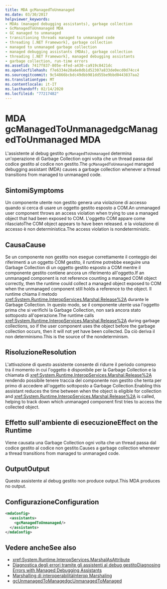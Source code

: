 ```yaml
---
title: MDA gcManagedToUnmanaged
ms.date: 03/30/2017
helpviewer_keywords:
- MDAs (managed debugging assistants), garbage collection
- GcManagedToUnmanaged MDA
- GC managed to unmanaged
- transitioning threads managed to unmanaged code
- threading [.NET Framework], garbage collection
- managed to unmanaged garbage collection
- managed debugging assistants (MDAs), garbage collection
- threading [.NET Framework], managed debugging assistants
- garbage collection, run-time errors
ms.assetid: 7417f837-805e-4fed-a430-ca919c8421dc
ms.openlocfilehash: f7e6334e20a6e0db1d52307a833de0ecd0d74cc4
ms.sourcegitcommit: 9c54866bcbdc49dbb981dd55be9bbd0443837aa2
ms.translationtype: MT
ms.contentlocale: it-IT
ms.lasthandoff: 02/14/2020
ms.locfileid: "77217482"
---
```

# <a name="gcmanagedtounmanaged-mda"></a><span data-ttu-id="670ef-102">MDA gcManagedToUnmanaged</span><span class="sxs-lookup"><span data-stu-id="670ef-102">gcManagedToUnmanaged MDA</span></span>
<span data-ttu-id="670ef-103">L'assistente al debug gestito `gcManagedToUnmanaged` determina un'operazione di Garbage Collection ogni volta che un thread passa dal codice gestito al codice non gestito.</span><span class="sxs-lookup"><span data-stu-id="670ef-103">The `gcManagedToUnmanaged` managed debugging assistant (MDA) causes a garbage collection whenever a thread transitions from managed to unmanaged code.</span></span>  
  
## <a name="symptoms"></a><span data-ttu-id="670ef-104">Sintomi</span><span class="sxs-lookup"><span data-stu-id="670ef-104">Symptoms</span></span>  
 <span data-ttu-id="670ef-105">Un componente utente non gestito genera una violazione di accesso quando si cerca di usare un oggetto gestito esposto a COM.</span><span class="sxs-lookup"><span data-stu-id="670ef-105">An unmanaged user component throws an access violation when trying to use a managed object that had been exposed to COM.</span></span> <span data-ttu-id="670ef-106">L'oggetto COM appare come rilasciato</span><span class="sxs-lookup"><span data-stu-id="670ef-106">The COM object appears to have been released.</span></span> <span data-ttu-id="670ef-107">e la violazione di accesso è non deterministica.</span><span class="sxs-lookup"><span data-stu-id="670ef-107">The access violation is nondeterministic.</span></span>  
  
## <a name="cause"></a><span data-ttu-id="670ef-108">Causa</span><span class="sxs-lookup"><span data-stu-id="670ef-108">Cause</span></span>  
 <span data-ttu-id="670ef-109">Se un componente non gestito non esegue correttamente il conteggio dei riferimenti a un oggetto COM gestito, il runtime potrebbe eseguire una Garbage Collection di un oggetto gestito esposto a COM mentre il componente gestito contiene ancora un riferimento all'oggetto.</span><span class="sxs-lookup"><span data-stu-id="670ef-109">If an unmanaged component is not reference counting a managed COM object correctly, then the runtime could collect a managed object exposed to COM when the unmanaged component still holds a reference to the object.</span></span> <span data-ttu-id="670ef-110">Il runtime chiama il metodo <xref:System.Runtime.InteropServices.Marshal.Release%2A> durante le Garbage Collection. In questo modo, se il componente utente usa l'oggetto prima che si verifichi la Garbage Collection, non sarà ancora stato sottoposto all'operazione.</span><span class="sxs-lookup"><span data-stu-id="670ef-110">The runtime calls <xref:System.Runtime.InteropServices.Marshal.Release%2A> during garbage collections, so if the user component uses the object before the garbage collection occurs, then it will not yet have been collected.</span></span> <span data-ttu-id="670ef-111">Da ciò deriva il non determinismo.</span><span class="sxs-lookup"><span data-stu-id="670ef-111">This is the source of the nondeterminism.</span></span>  
  
## <a name="resolution"></a><span data-ttu-id="670ef-112">Risoluzione</span><span class="sxs-lookup"><span data-stu-id="670ef-112">Resolution</span></span>  
 <span data-ttu-id="670ef-113">L'attivazione di questo assistente consente di ridurre il periodo compreso tra il momento in cui l'oggetto è disponibile per la Garbage Collection e la chiamata di <xref:System.Runtime.InteropServices.Marshal.Release%2A> rendendo possibile tenere traccia del componente non gestito che tenta per primo di accedere all'oggetto sottoposto a Garbage Collection.</span><span class="sxs-lookup"><span data-stu-id="670ef-113">Enabling this assistant reduces the time between when the object is eligible for collection and <xref:System.Runtime.InteropServices.Marshal.Release%2A> is called, helping to track down which unmanaged component first tries to access the collected object.</span></span>  
  
## <a name="effect-on-the-runtime"></a><span data-ttu-id="670ef-114">Effetto sull'ambiente di esecuzione</span><span class="sxs-lookup"><span data-stu-id="670ef-114">Effect on the Runtime</span></span>  
 <span data-ttu-id="670ef-115">Viene causata una Garbage Collection ogni volta che un thread passa dal codice gestito al codice non gestito.</span><span class="sxs-lookup"><span data-stu-id="670ef-115">Causes a garbage collection whenever a thread transitions from managed to unmanaged code.</span></span>  
  
## <a name="output"></a><span data-ttu-id="670ef-116">Output</span><span class="sxs-lookup"><span data-stu-id="670ef-116">Output</span></span>  
 <span data-ttu-id="670ef-117">Questo assistente al debug gestito non produce output.</span><span class="sxs-lookup"><span data-stu-id="670ef-117">This MDA produces no output.</span></span>  
  
## <a name="configuration"></a><span data-ttu-id="670ef-118">Configurazione</span><span class="sxs-lookup"><span data-stu-id="670ef-118">Configuration</span></span>  
  
```xml  
<mdaConfig>  
  <assistants>  
    <gcManagedToUnmanaged/>  
  </assistants>  
</mdaConfig>  
```  
  
## <a name="see-also"></a><span data-ttu-id="670ef-119">Vedere anche</span><span class="sxs-lookup"><span data-stu-id="670ef-119">See also</span></span>

- <xref:System.Runtime.InteropServices.MarshalAsAttribute>
- [<span data-ttu-id="670ef-120">Diagnostica degli errori tramite gli assistenti al debug gestito</span><span class="sxs-lookup"><span data-stu-id="670ef-120">Diagnosing Errors with Managed Debugging Assistants</span></span>](diagnosing-errors-with-managed-debugging-assistants.md)
- [<span data-ttu-id="670ef-121">Marshalling di interoperabilità</span><span class="sxs-lookup"><span data-stu-id="670ef-121">Interop Marshaling</span></span>](../interop/interop-marshaling.md)
- [<span data-ttu-id="670ef-122">gcUnmanagedToManaged</span><span class="sxs-lookup"><span data-stu-id="670ef-122">gcUnmanagedToManaged</span></span>](gcunmanagedtomanaged-mda.md)
